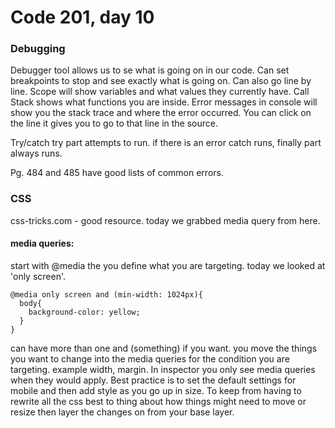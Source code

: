 # Code 201, day 10

### Debugging

Debugger tool allows us to se what is going on in our code. Can set breakpoints to stop and see exactly what is going on.  Can also go line by line.  Scope will show variables and what values they currently have.  Call Stack shows what functions you are inside.  Error messages in console will show you the stack trace and where the error occurred.  You can click on the line it gives you to go to that line in the source.

Try/catch  try part attempts to run. if there is an error catch runs, finally part always runs.

Pg. 484 and 485 have good lists of common errors.


### CSS

css-tricks.com - good resource.  today we grabbed media query from here.

#### media queries:
start with @media the you define what you are targeting. today we looked at 'only screen'.
```
@media only screen and (min-width: 1024px){
  body{
    background-color: yellow;
  }
}
```
can have more than one and (something) if you want.
you move the things you want to change into the media queries for the condition you are targeting.  example width, margin.
In inspector you only see media queries when they would apply.
Best practice is to set the default settings for mobile and then add style as you go up in size.  To keep from having to rewrite all the css best to thing about how things might need to move or resize then layer the changes on from your base layer.
